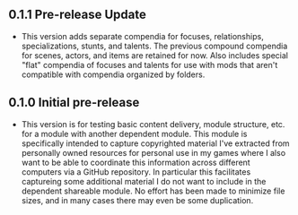 ## 0.1.1 Pre-release Update
- This version adds separate compendia for focuses, relationships, specializations, stunts, and talents. The previous compound compendia for scenes, actors, and items are retained for now. Also includes special "flat" compendia of focuses and talents for use with mods that aren't compatible with compendia organized by folders.

## 0.1.0 Initial pre-release
- This version is for testing basic content delivery, module structure, etc. for a module with another dependent module. This module is specifically intended to capture copyrighted material I've extracted from personally owned resources for personal use in my games where I also want to be able to coordinate this information across different computers via a GitHub repository. In particular this facilitates captureing some additional material I do not want to include in the dependent shareable module. No effort has been made to minimize file sizes, and in many cases there may even be some duplication.

